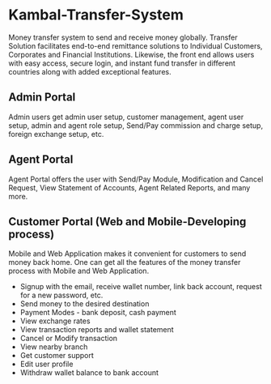 # Kambal-Transfer-System
Money transfer system to send and receive money globally. Transfer Solution facilitates end-to-end remittance solutions to Individual Customers, Corporates and Financial Institutions. Likewise, the front end allows users with easy access, secure login, and instant fund transfer in different countries along with added exceptional features.

## Admin Portal

Admin users get admin user setup, customer management, agent user setup, admin and agent role setup, Send/Pay commission and charge setup, foreign exchange setup, etc.

## Agent Portal 

Agent Portal offers the user with Send/Pay Module, Modification and Cancel Request, View Statement of Accounts, Agent Related Reports, and many more.

## Customer Portal (Web and Mobile-Developing process)

Mobile and Web Application makes it convenient for customers to send money back home. One can get all the features of the money transfer process with Mobile and Web Application.

- Signup with the email, receive wallet number, link back account, request for a new password, etc.
- Send money to the desired destination
- Payment Modes -  bank deposit, cash payment
- View exchange rates
- View transaction reports and wallet statement
- Cancel or Modify transaction
- View nearby branch
- Get customer support
- Edit user profile
- Withdraw wallet balance to bank account
